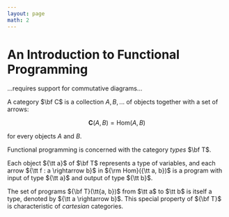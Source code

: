 ```yaml
---
layout: page
math: 2
---
```


# An Introduction to Functional Programming 

...requires support for commutative diagrams... 
 

A category $\bf C$ is a collection $A, B, ...$
of objects together with a set of arrows: 

$$ {\mathbf C} (A, B) = {\mathrm {Hom}} (A, B) $$ 

for every objects $A$ and $B$. 

Functional programming is concerned with the category _types_ $\bf T$. 

Each object ${\tt a}$ of $\bf T$ represents a type of variables, 
and each arrow  ${\tt f : a \rightarrow b}$ in ${\rm Hom}({\tt a, b})$ 
is a program with input of type ${\tt a}$ and output of type ${\tt b}$. 

The set of programs ${\bf T}(\tt{a, b})$ from $\tt a$ 
to $\tt b$ is itself a type, denoted by ${\tt a \rightarrow b}$. 
This special property of ${\bf T}$ is characteristic of 
_cartesian_ categories.

